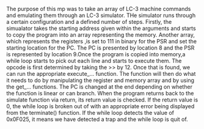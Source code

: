 The purpose of this mp was to take an array of LC-3 machine commands and
emulating them through an LC-3 simulator. THe simulator runs through a certain
configuration and a defined number of steps. Firstly, the simualator takes the
starting address given within the arguments and starts to copy the program into
an array representing the memory. Another array, which represents the registers
,is set to 111 in binary for the PSR and set the starting location for the PC.
The PC is presented by location 8 and the PSR is represented by location 9.Once
the program is copied into memory,a while loop starts to pick out each line and
starts to execute them. The opcode is first determined by taking the >> by 12.
Once that is found, we can run the appropriate execute_... function. The
function will then do what it needs to do by manipulating the register and
memory array and by using the get_... functions. The PC is changed at the end
depending on whether the function is linear or can branch. When the program
returns back to the simulate function via return, its return value is checked.
If the return value is 0, the while loop is broken out of with an appropriate
error being displayed from the terminate() function. If the while loop detects
the value of 0x0F025, it means we have detected a trap and the while loop is
quit of.
